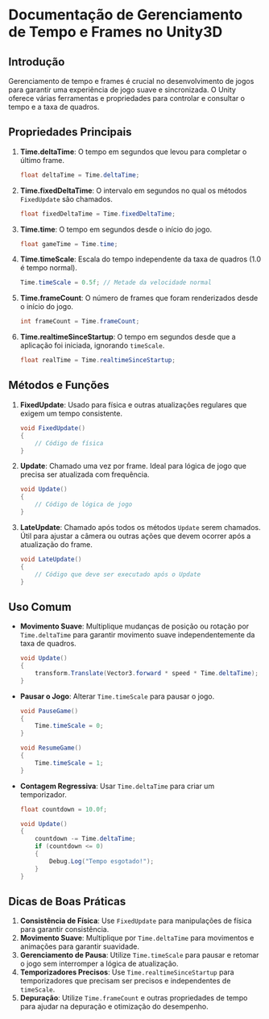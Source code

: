 
# Documentação de Gerenciamento de Tempo e Frames no Unity3D

## Introdução

Gerenciamento de tempo e frames é crucial no desenvolvimento de jogos para garantir uma experiência de jogo suave e sincronizada. O Unity oferece várias ferramentas e propriedades para controlar e consultar o tempo e a taxa de quadros.

## Propriedades Principais

1. **Time.deltaTime**: O tempo em segundos que levou para completar o último frame.
   ```csharp
   float deltaTime = Time.deltaTime;
   ```

2. **Time.fixedDeltaTime**: O intervalo em segundos no qual os métodos `FixedUpdate` são chamados.
   ```csharp
   float fixedDeltaTime = Time.fixedDeltaTime;
   ```

3. **Time.time**: O tempo em segundos desde o início do jogo.
   ```csharp
   float gameTime = Time.time;
   ```

4. **Time.timeScale**: Escala do tempo independente da taxa de quadros (1.0 é tempo normal).
   ```csharp
   Time.timeScale = 0.5f; // Metade da velocidade normal
   ```

5. **Time.frameCount**: O número de frames que foram renderizados desde o início do jogo.
   ```csharp
   int frameCount = Time.frameCount;
   ```

6. **Time.realtimeSinceStartup**: O tempo em segundos desde que a aplicação foi iniciada, ignorando `timeScale`.
   ```csharp
   float realTime = Time.realtimeSinceStartup;
   ```

## Métodos e Funções

1. **FixedUpdate**: Usado para física e outras atualizações regulares que exigem um tempo consistente.
   ```csharp
   void FixedUpdate()
   {
       // Código de física
   }
   ```

2. **Update**: Chamado uma vez por frame. Ideal para lógica de jogo que precisa ser atualizada com frequência.
   ```csharp
   void Update()
   {
       // Código de lógica de jogo
   }
   ```

3. **LateUpdate**: Chamado após todos os métodos `Update` serem chamados. Útil para ajustar a câmera ou outras ações que devem ocorrer após a atualização do frame.
   ```csharp
   void LateUpdate()
   {
       // Código que deve ser executado após o Update
   }
   ```

## Uso Comum

- **Movimento Suave**: Multiplique mudanças de posição ou rotação por `Time.deltaTime` para garantir movimento suave independentemente da taxa de quadros.
  ```csharp
  void Update()
  {
      transform.Translate(Vector3.forward * speed * Time.deltaTime);
  }
  ```

- **Pausar o Jogo**: Alterar `Time.timeScale` para pausar o jogo.
  ```csharp
  void PauseGame()
  {
      Time.timeScale = 0;
  }

  void ResumeGame()
  {
      Time.timeScale = 1;
  }
  ```

- **Contagem Regressiva**: Usar `Time.deltaTime` para criar um temporizador.
  ```csharp
  float countdown = 10.0f;

  void Update()
  {
      countdown -= Time.deltaTime;
      if (countdown <= 0)
      {
          Debug.Log("Tempo esgotado!");
      }
  }
  ```

## Dicas de Boas Práticas

1. **Consistência de Física**: Use `FixedUpdate` para manipulações de física para garantir consistência.
2. **Movimento Suave**: Multiplique por `Time.deltaTime` para movimentos e animações para garantir suavidade.
3. **Gerenciamento de Pausa**: Utilize `Time.timeScale` para pausar e retomar o jogo sem interromper a lógica de atualização.
4. **Temporizadores Precisos**: Use `Time.realtimeSinceStartup` para temporizadores que precisam ser precisos e independentes de `timeScale`.
5. **Depuração**: Utilize `Time.frameCount` e outras propriedades de tempo para ajudar na depuração e otimização do desempenho.
